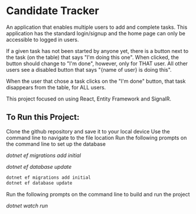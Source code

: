 # Candidate Tracker
An application that enables multiple users to add and complete tasks. This application has the standard login/signup and the home page can only be accessible to logged in users.

If a given task has not been started by anyone yet, there is a button next to the task (on the table) that says "I'm doing this one". When clicked, the button should change to "I'm done", however, only for THAT user. All other users see a disabled button that says "{name of user} is doing this".

When the user that chose a task clicks on the "I'm done" button, that task disappears from the table, for ALL users.

This project focused on using React, Entity Framework and SignalR.

## To Run this Project:
Clone the github repository and save it to your local device Use the command line to navigate to the file location Run the following prompts on the command line to set up the database

_dotnet ef migrations add initial_

_dotnet ef database update_

```sh
dotnet ef migrations add initial
dotnet ef database update
```

Run the following prompts on the command line to build and run the project

_dotnet watch run_
